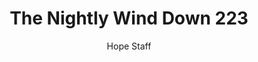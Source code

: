 ---
image: /assets/img/nwd/223_nwd_romans_8_38_a_nlt.png
title: The Nightly Wind Down 223
categories:
  - The Nightly Wind Down
author: Hope Staff
notes: The Nightly Wind Down 223
embed: >-
  EMBED_GOES_HERE
transcript: >-
  SOME LINES OF TEXT START HERE
---